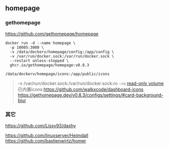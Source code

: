 ## homepage

### gethomepage
https://github.com/gethomepage/homepage

```
docker run -d --name homepage \
  -p 10005:3000 \
  -v /data/dockerv/homepage/config:/app/config \
  -v /var/run/docker.sock:/var/run/docker.sock \
  --restart unless-stopped \
  ghcr.io/gethomepage/homepage:v0.8.3
```

```
/data/dockerv/homepage/icons:/app/public/icons
```

> -v /var/run/docker.sock:/var/run/docker.sock:ro  `:ro` [read-only volume](https://docs.docker.com/storage/volumes/#use-a-read-only-volume)
> 已内置icons:https://github.com/walkxcode/dashboard-icons
> https://gethomepage.dev/v0.8.3/configs/settings/#card-background-blur

### 其它
https://github.com/Lissy93/dashy

https://github.com/linuxserver/Heimdall
https://github.com/bastienwirtz/homer
